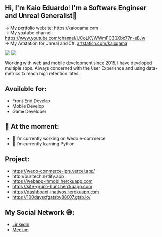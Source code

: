 ## Hi, I'm Kaio Eduardo! I'm a Software Engineer and Unreal Generalist👋
<a>-> My portfolio website: <a href="https://kaiogama.com">https://kaiogama.com</a><br/>
<a>-> My youtube channel: https://www.youtube.com/channel/UCoLKVWWmFC3QXbx77n-eEJw</a> <br/>
<a>-> My Artstation for Unreal and C#: <a href="https://www.artstation.com/kaiogama">artstation.com/kaiogama</a> 



<a alt="Linkedin" href="https://www.linkedin.com/in/kaiogama/"><img src="https://img.shields.io/badge/Linkedin-Kaio%20B.%20Gama-blue?logo=linkedin"/></a>
<a alt="Github" href="https://github.com/kaiogama18"><img src="https://img.shields.io/badge/Github-Kaio%20B.%20Gama-lightgrey?logo=github"/></a>

Working with web and mobile development since 2015, I have developed 
multiple apps. Always concerned with the User Experience and using data-
metrics to reach high retention rates.     

## Available for:
- Front-End Develop
- Mobile Develop
- Game Developer

## 💬 At the moment:

- 🔭 I’m currently working on Wedo e-commerce
- 🌱 I’m currently learning Python

## Project:
- https://wedo-commerce-lprs.vercel.app/
- http://buritech.netlify.app 
- https://webapp-rhmobi.herokuapp.com 
- https://site-grupo-hunt.herokuapp.com 
- https://dashboard-inativos.herokuapp.com 
- https://100daysofgatsby88007.gtsb.io/

## My Social Network 😄:
- <a href="https://www.linkedin.com/in/kaiogama/">LinkedIn</a> 
- <a href="https://medium.com/@kaioeduardoescar">Medium</a> 
<!-- - https://wedo-market.herokuapp.com version 1 -->
<!--
**kaiogama18/kaiogama18** is a ✨ _special_ ✨ repository because its `README.md` (this file) appears on your GitHub profile.

Here are some ideas to get you started:

- 🔭 I’m currently working on ...
- 🌱 I’m currently learning ...
- 👯 I’m looking to collaborate on ...
- 🤔 I’m looking for help with ...
- 💬 Ask me about ...
- 📫 How to reach me: ...
- 😄 Pronouns: ...
- ⚡ Fun fact: ...
-->
